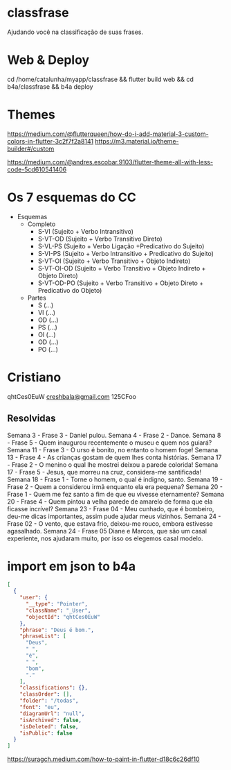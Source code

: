 # classfrase

Ajudando você na classificação de suas frases.

# Web & Deploy

cd /home/catalunha/myapp/classfrase && flutter build web && cd b4a/classfrase && b4a deploy

# Themes
https://medium.com/@flutterqueen/how-do-i-add-material-3-custom-colors-in-flutter-3c2f7f2a8141
https://m3.material.io/theme-builder#/custom

https://medium.com/@andres.escobar.9103/flutter-theme-all-with-less-code-5cd610541406


# Os 7 esquemas do CC
* Esquemas
  * Completo
    * S-VI (Sujeito + Verbo Intransitivo) 
    * S-VT-OD (Sujeito + Verbo Transitivo Direto) 
    * S-VL-PS (Sujeito + Verbo Ligação +Predicativo do Sujeito) 
    * S-VI-PS (Sujeito + Verbo Intransitivo + Predicativo do Sujeito)
    * S-VT-OI (Sujeito + Verbo Transitivo + Objeto Indireto) 
    * S-VT-OI-OD (Sujeito + Verbo Transitivo + Objeto Indireto + Objeto Direto)
    * S-VT-OD-PO (Sujeito + Verbo Transitivo + Objeto Direto + Predicativo do Objeto)
  * Partes
    * S (...)
    * VI (...)
    * OD (...)
    * PS (...)
    * OI (...)
    * OD (...)
    * PO (...)


# Cristiano
qhtCes0EuW
creshbala@gmail.com
125CFoo

## Resolvidas
Semana 3 - Frase 3 - Daniel pulou.
Semana 4 - Frase 2 - Dance.
Semana 8 - Frase 5 - Quem inaugurou recentemente o museu e quem nos guiará?
Semana 11 - Frase 3 - O urso é bonito, no entanto o homem foge!
Semana 13 - Frase 4 - As crianças gostam de quem lhes conta histórias.
Semana 17 - Frase 2 - O menino o qual lhe mostrei deixou a parede colorida!
Semana 17 - Frase 5 - Jesus, que morreu na cruz, considera-me santificada!
Semana 18 - Frase 1 - Torne o homem, o qual é indigno, santo.
Semana 19 - Frase 2 - Quem a considerou irmã enquanto ela era pequena?
Semana 20 - Frase 1 - Quem me fez santo a fim de que eu vivesse eternamente?
Semana 20 - Frase 4 - Quem pintou a velha parede de amarelo de forma que ela ficasse incrível?
Semana 23 - Frase 04 - Meu cunhado, que é bombeiro, deu-me dicas importantes, assim pude ajudar meus vizinhos.
Semana 24 - Frase 02 - O vento, que estava frio, deixou-me rouco, embora estivesse agasalhado.
Semana 24 - Frase 05 
Diane e Marcos, que são um casal experiente, nos ajudaram muito, por isso os elegemos casal modelo.


# import em json to b4a
```json
[
  {
    "user": {
      "__type": "Pointer",
      "className": "_User",
      "objectId": "qhtCes0EuW"
    },
    "phrase": "Deus é bom.",
    "phraseList": [
      "Deus",
      " ",
      "é",
      " ",
      "bom",
      "."
    ],
    "classifications": {},
    "classOrder": [],
    "folder": "/todas",
    "font": "eu",
    "diagramUrl": "null",
    "isArchived": false,
    "isDeleted": false,
    "isPublic": false
  }
]
```

https://suragch.medium.com/how-to-paint-in-flutter-d18c6c26df10
